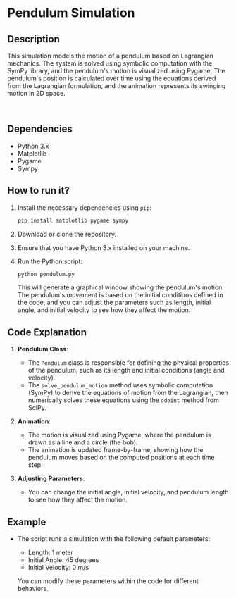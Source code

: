# Pendulum Simulation  

## Description
<p>This simulation models the motion of a pendulum based on Lagrangian mechanics. The system is solved using symbolic computation with the SymPy library, and the pendulum's motion is visualized using Pygame. The pendulum's position is calculated over time using the equations derived from the Lagrangian formulation, and the animation represents its swinging motion in 2D space.</p>

<br>

## Dependencies  
- Python 3.x  
- Matplotlib  
- Pygame  
- Sympy  

## How to run it?

1. Install the necessary dependencies using `pip`:

    ```bash
    pip install matplotlib pygame sympy
    ```

2. Download or clone the repository.

3. Ensure that you have Python 3.x installed on your machine.

4. Run the Python script:

    ```bash
    python pendulum.py
    ```

   This will generate a graphical window showing the pendulum's motion. The pendulum's movement is based on the initial conditions defined in the code, and you can adjust the parameters such as length, initial angle, and initial velocity to see how they affect the motion.

## Code Explanation

1. **Pendulum Class**:
   - The `Pendulum` class is responsible for defining the physical properties of the pendulum, such as its length and initial conditions (angle and velocity).
   - The `solve_pendulum_motion` method uses symbolic computation (SymPy) to derive the equations of motion from the Lagrangian, then numerically solves these equations using the `odeint` method from SciPy.

2. **Animation**:
   - The motion is visualized using Pygame, where the pendulum is drawn as a line and a circle (the bob).
   - The animation is updated frame-by-frame, showing how the pendulum moves based on the computed positions at each time step.

3. **Adjusting Parameters**:
   - You can change the initial angle, initial velocity, and pendulum length to see how they affect the motion.

## Example

- The script runs a simulation with the following default parameters:
    - Length: 1 meter
    - Initial Angle: 45 degrees
    - Initial Velocity: 0 m/s

   You can modify these parameters within the code for different behaviors.

